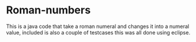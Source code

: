 # Roman-numbers
This is a java code that take a roman numeral and changes it into a numeral value, included is also a couple of testcases this was all done using eclipse.
